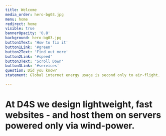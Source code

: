 ```yaml
---
title: Welcome
media_order: hero-bg03.jpg
menu: home
redirect: home
visible: true
bannerOpacity: '0.8'
background: hero-bg03.jpg
button1Text: 'How to fix it'
button1Link: '#green'
button2Text: 'Find out more'
button2Link: '#speed'
button3Text: 'Scroll Down'
button3Link: '#services'
question: Did you know?
statement: Global internet energy usage is second only to air-flight.

---
```


# At D4S we design lightweight, fast websites - and host them on servers powered only via wind-power.